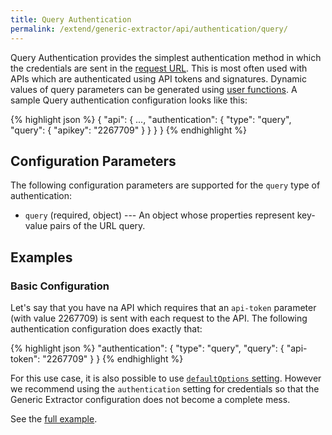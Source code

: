 ```yaml
---
title: Query Authentication
permalink: /extend/generic-extractor/api/authentication/query/
---
```


Query Authentication provides the simplest authentication method in which
the credentials are sent in the [request URL](/extend/generic-extractor/tutorial/rest#url).
This is most often used with APIs which are authenticated using API tokens and
signatures. Dynamic values of query parameters can be generated using 
[user functions](/extend/generic-extractor/user-functions/). A sample Query authentication configuration looks like this:

{% highlight json %}
{
    "api": {
        ...,
        "authentication": {
            "type": "query",
            "query": {
                "apikey": "2267709"
            }
        }
    }
}
{% endhighlight %}

## Configuration Parameters
The following configuration parameters are supported for the `query` type of authentication:

- `query` (required, object) --- An object whose properties represent key-value pairs of the URL query.

## Examples

### Basic Configuration
Let's say that you have na API which requires that an `api-token` parameter (with value 2267709) is sent with
each request to the API. The following authentication configuration does exactly that:

{% highlight json %}
"authentication": {
    "type": "query",
    "query": {
        "api-token": "2267709"
    }
}
{% endhighlight %}

For this use case, it is also possible to use [`defaultOptions` setting](/extend/generic-extractor/api/#default-parameters).
However we recommend using the `authentication` setting for credentials so that the Generic Extractor
configuration does not become a complete mess.

See the [full example](todo:077-query-auth).

